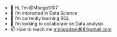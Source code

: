 - 👋 Hi, I’m @Mbogo5107
- 👀 I’m interested in Data Science
- 🌱 I’m currently learning SQL
- 💞️ I’m looking to collaborate on Data analysis
- 📫 How to reach me mbogodavid68@gmail.com

<!---
Mbogo5107/Mbogo5107 is a ✨ special ✨ repository because its `README.md` (this file) appears on your GitHub profile.
You can click the Preview link to take a look at your changes.
--->

